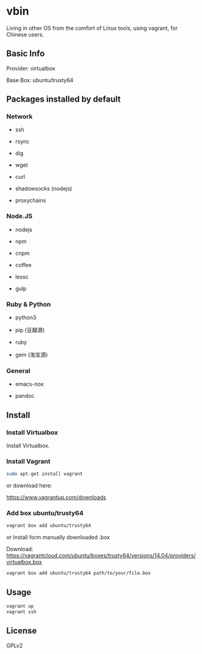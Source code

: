 # vbin

Living in other OS from the comfort of Linux tools, using vagrant, for Chinese users.

## Basic Info

Provider: virtualbox

Base Box: ubuntu/trusty64

## Packages installed by default

### Network

- ssh

- rsync

- dig

- wget

- curl

- shadowsocks (nodejs)

- proxychains

### Node.JS

- nodejs

- npm

- cnpm

- coffee

- lessc

- gulp

### Ruby & Python

- python3

- pip (豆瓣源)

- ruby

- gem (淘宝源)

### General

- emacs-nox

- pandoc

## Install

### Install Virtualbox

Install Virtualbox.

### Install Vagrant

```bash
sudo apt-get install vagrant
```
or download here:

https://www.vagrantup.com/downloads

### Add box ubuntu/trusty64

```bash
vagrant box add ubuntu/trusty64
```

or Install form manually downloaded .box

Download: https://vagrantcloud.com/ubuntu/boxes/trusty64/versions/14.04/providers/virtualbox.box

```bash
vagrant box add ubuntu/trusty64 path/to/your/file.box
```

## Usage

```bash
vagrant up
vagrant ssh
```

## License

GPLv2
